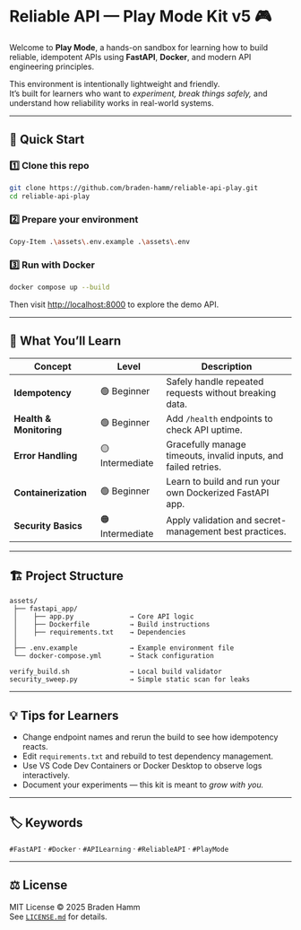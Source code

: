 # Reliable API — Play Mode Kit v5 🎮

Welcome to **Play Mode**, a hands-on sandbox for learning how to build reliable, idempotent APIs using **FastAPI**, **Docker**, and modern API engineering principles.

This environment is intentionally lightweight and friendly.  
It’s built for learners who want to *experiment, break things safely,* and understand how reliability works in real-world systems.

---

## 🚀 Quick Start

### 1️⃣ Clone this repo
```bash
git clone https://github.com/braden-hamm/reliable-api-play.git
cd reliable-api-play
```

### 2️⃣ Prepare your environment
```bash
Copy-Item .\assets\.env.example .\assets\.env
```

### 3️⃣ Run with Docker
```bash
docker compose up --build
```

Then visit [http://localhost:8000](http://localhost:8000) to explore the demo API.

---

## 🧩 What You’ll Learn

| Concept | Level | Description |
|----------|--------|-------------|
| **Idempotency** | 🟢 Beginner | Safely handle repeated requests without breaking data. |
| **Health & Monitoring** | 🟢 Beginner | Add `/health` endpoints to check API uptime. |
| **Error Handling** | 🟡 Intermediate | Gracefully manage timeouts, invalid inputs, and failed retries. |
| **Containerization** | 🟢 Beginner | Learn to build and run your own Dockerized FastAPI app. |
| **Security Basics** | 🟠 Intermediate | Apply validation and secret-management best practices. |

---

## 🏗 Project Structure

```
assets/
 ├── fastapi_app/
 │    ├── app.py              → Core API logic
 │    ├── Dockerfile          → Build instructions
 │    ├── requirements.txt    → Dependencies
 │
 ├── .env.example             → Example environment file
 └── docker-compose.yml       → Stack configuration

verify_build.sh               → Local build validator
security_sweep.py             → Simple static scan for leaks
```

---

## 💡 Tips for Learners

- Change endpoint names and rerun the build to see how idempotency reacts.  
- Edit `requirements.txt` and rebuild to test dependency management.  
- Use VS Code Dev Containers or Docker Desktop to observe logs interactively.  
- Document your experiments — this kit is meant to *grow with you.*

---

## 🏷 Keywords
`#FastAPI` · `#Docker` · `#APILearning` · `#ReliableAPI` · `#PlayMode`

---

## ⚖️ License
MIT License © 2025 Braden Hamm  
See [`LICENSE.md`](./LICENSE.md) for details.
